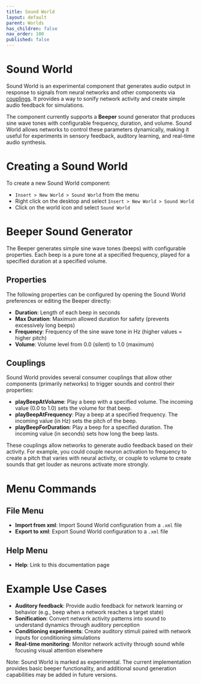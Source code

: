 ```yaml
---
title: Sound World
layout: default
parent: Worlds
has_children: false
nav_order: 100
published: false
---
```


# Sound World

Sound World is an experimental component that generates audio output in response to signals from neural networks and other components via [couplings](../workspace/couplings). It provides a way to sonify network activity and create simple audio feedback for simulations.

The component currently supports a **Beeper** sound generator that produces sine wave tones with configurable frequency, duration, and volume. Sound World allows networks to control these parameters dynamically, making it useful for experiments in sensory feedback, auditory learning, and real-time audio synthesis.

# Creating a Sound World

To create a new Sound World component:

- `Insert > New World > Sound World` from the menu
- Right click on the desktop and select `Insert > New World > Sound World`
- Click on the world icon and select `Sound World`

# Beeper Sound Generator

The Beeper generates simple sine wave tones (beeps) with configurable properties. Each beep is a pure tone at a specified frequency, played for a specified duration at a specified volume.

## Properties

The following properties can be configured by opening the Sound World preferences or editing the Beeper directly:

- **Duration**: Length of each beep in seconds
- **Max Duration**: Maximum allowed duration for safety (prevents excessively long beeps)
- **Frequency**: Frequency of the sine wave tone in Hz (higher values = higher pitch)
- **Volume**: Volume level from 0.0 (silent) to 1.0 (maximum)

## Couplings

Sound World provides several consumer couplings that allow other components (primarily networks) to trigger sounds and control their properties:

- **playBeepAtVolume**: Play a beep with a specified volume. The incoming value (0.0 to 1.0) sets the volume for that beep.
- **playBeepAtFrequency**: Play a beep at a specified frequency. The incoming value (in Hz) sets the pitch of the beep.
- **playBeepForDuration**: Play a beep for a specified duration. The incoming value (in seconds) sets how long the beep lasts.

These couplings allow networks to generate audio feedback based on their activity. For example, you could couple neuron activation to frequency to create a pitch that varies with neural activity, or couple to volume to create sounds that get louder as neurons activate more strongly.

# Menu Commands

## File Menu

- **Import from xml**: Import Sound World configuration from a `.xml` file
- **Export to xml**: Export Sound World configuration to a `.xml` file

## Help Menu

- **Help**: Link to this documentation page

# Example Use Cases

- **Auditory feedback**: Provide audio feedback for network learning or behavior (e.g., beep when a network reaches a target state)
- **Sonification**: Convert network activity patterns into sound to understand dynamics through auditory perception
- **Conditioning experiments**: Create auditory stimuli paired with network inputs for conditioning simulations
- **Real-time monitoring**: Monitor network activity through sound while focusing visual attention elsewhere

Note: Sound World is marked as experimental. The current implementation provides basic beeper functionality, and additional sound generation capabilities may be added in future versions. 